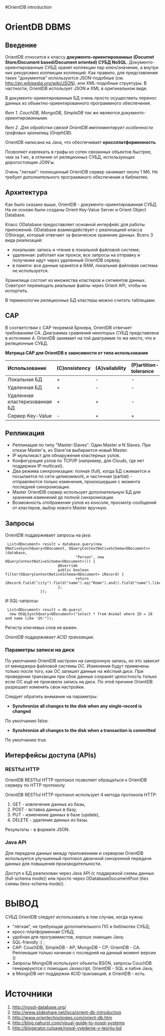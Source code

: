 #OrientDB introduction

# OrientDB DBMS #

## Введение ##

OrientDB относится к классу **документо-ориентированных (Documet Store/Document based/Document oriented) СУБД NoSQL**. Документо-ориентированные СУБД хранят коллекции пар ключ/значение, а внутри них рекурсивно коллекции коллекций. Как правило, для представления таких "документов" используются JSON-подобные (см. http://en.wikipedia.org/wiki/JSON), или XML-подобные структуры. В частности, OrientDB использует JSON и XML в оригинальном виде.

В документо-ориентированные БД очень просто осуществить перенос данных из объектно-ориентированного программного обеспечения.

_Rem 1. CouchDB, MongoDB, SimpleDB так же являются документо-ориентированными._

_Rem 2. Для обработки связей OrientDB имплементирует особенности графовых хранилищ (GraphDB)._

OrientDB написана на Java, что обеспечивает **кроссплатформенность**.

Позволяет извлекать в графы из сотен связанных объектов быстрее, чем за 1 мс, в отличие от реляционных СУБД, использующих дорогостоящие JOIN'ы.

Очень "легкая": полноценный OrientDB сервер занимает около 1 Мб. Не требует дополнительного программного обеспечения и библиотек.

## Архитектура ##

Как было сказано выше, OrientDB - документо-ориентированная СУБД. На ее основе были созданы Orient Key-Value Server и Orient Object Database.

Класс ODatabase предоставляет основной интерфейс для работы приложений. ODatabase взаимодействует с реализацией класса OStorage, который отвечает за физическое хранение данных. Всего 3 вида реализаций:

  * локальная: запись и чтение в локальной файловой системе;
  * удаленная: работает как прокси, все запросы на отправку и получение идут через удаленный OrientDB сервер;
  * в памяти: все данные хранятся в RAM, локальная файловая система не используется.

Хранилище состоит из множества кластеров и сегментов данных. Советуют перемещать реальные файлы через Orient API, чтобы не испортить.

В терминологии реляционных БД кластеры можно считать таблицами.

## CAP ##

В соответствии с CAP теоремой Брюера, OrientDB отвечает требованиям CA. Диаграмма сравнений некоторых СУБД представлена в источнике 4. OrientDB занимает на той диаграмме то же место, что и реляционные СУБД.

**Матрица CAP для OrientDB в зависимости от типа использования**

| Использование | (C)onsistency | (A)vailability | (P)artition-tolerance |
|:---------------------------|:--------------|:---------------|:----------------------|
| Локальная БД    | +             | -              | -                     |
| Удаленная БД	   | +             | -              | -                     |
| Удаленная кластеризованная БД | +             | +              | -                     |
| Сервер Key-Value     | -             | +              | +                     |

## Репликация ##

  * Репликация по типу "Master-Slaves". Один Master и N Slaves. При отказе Master'а, из Slave'ов выбирается новый Master.
  * IP мультикаст для обнаружения кластерных узлов.
  * Конфигурация узлов по TCP/IP (например, для Clouds, где нет поддержки IP multicast).
  * Два режима синхронизации: полная (full), когда БД сжимается и посылается по сети целикомwork, и частичная (partial) - отправляются только изменения, произошедшие с момента последней синхронизации.
  * Master OrientDB сервер использует дополнительную БД для хранения изменений до полной синхронизации.
  * Возможность отображения узлов из консоли, просмотр сообщений от кластеров, выбор нового Master вручную.

## Запросы ##

OrientDB поддерживает запросы на java:
```
 List<ODocument> result = database.query(new ONativeSynchQuery<ODocument, OQueryContextNativeSchema<ODocument>>(database,
                                "Person", new OQueryContextNativeSchema<ODocument>()) {
                        @Override
                        public boolean filter(OQueryContextNativeSchema<ODocument> iRecord) {
                                return iRecord.field("city").field("name").eq("Rome").and().field("name").like("G%").go();
                        };
                });
```

И SQL-запросы:
```
 List<ODocument> result = db.query(
  new OSQLSynchQuery<ODocument>("select * from Animal where ID = 10 and name like 'G%'"));
```

Регистр ключевых слов не важен.

_OrientDB поддерживает ACID транзакции._

### Параметры записи на диск ###

По умолчанию OrientDB настроен на синхронную запись, но это зависит от менеджера файловой системы ОС. Изменения будут применены только после того, как ОС запишет данные на жёсткий диск. При проведении транзакции при сбое данные сохранят целостность только если ОС ещё не произвела запись на диск. По этой причине OrientDB разрешает изменять свои настройки.

Следует обратить внимание на параметры:
  * **Synchronize all changes to the disk when any single-record is changed**

По умолчанию false.

  * **Synchronize all changes to the disk when a transaction is committed**

По умолчанию true.

## Интерфейсы доступа (APIs) ##

### RESTful HTTP ###
OrientDB RESTful HTTP протокол позволяет обращаться к OrientDB серверу по HTTP протоколу.

OrientDB RESTful HTTP протокол использует 4 метода протокола HTTP:
  1. GET - извлечение данных из базы,
  1. POST - вставка данных в базу,
  1. PUT - изменение данных в базе (update),
  1. DELETE - удаление данных из базы.

Результаты - в формате JSON.

### Java API ###
Для передачи данных между приложением и сервером OrientDB используется улучшенный протокол двоичной синхронной передачи данных для повышения производительности.

Доступ к БД реализован через Java API (c поддержкой схемы данных (full-schema mode)) или просто через  ODatabaseDocumentPool (без схемы (less-schema mode)).

# ВЫВОД #
СУБД OrientDB следует использовать в том случае, когда нужна:
  * "лёгкая", не требующая дополнительного ПО и библиотек СУБД;
  * кросс-платформенная СУБД;
  * удобная для программистов, хорошо знающих Java;
  * SQL-friendly :) ;
  * CAP: CouchDB, SimpleDB - AP; MongoDB - CP; OrientDB - CA. Репликация только начиная с последней на данный момент версии ()
  * Запросы MongoDB используют объекты BSON, запросы CouchDB генерируются с помощью Javascript, OrientDB - SQL и native Java;
  * в MongoDB нет поддержки ACID транзакций, в OrientDB - есть.


# Источники #
  1. http://nosql-database.org/
  1. http://www.slideshare.net/lvca/orient-db-introduction
  1. http://www.orientechnologies.com/orient-db.htm
  1. http://blog.nahurst.com/visual-guide-to-nosql-systems
  1. http://blogerator.ru/page/nosql-vvedenie-v-teoriju-bd